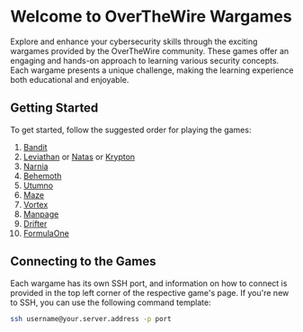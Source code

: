 # Welcome to OverTheWire Wargames

Explore and enhance your cybersecurity skills through the exciting wargames provided by the OverTheWire community. These games offer an engaging and hands-on approach to learning various security concepts. Each wargame presents a unique challenge, making the learning experience both educational and enjoyable.

## Getting Started

To get started, follow the suggested order for playing the games:

1. [Bandit](https://overthewire.org/wargames/bandit/)
2. [Leviathan](https://overthewire.org/wargames/leviathan/) or [Natas](https://overthewire.org/wargames/natas/) or [Krypton](https://overthewire.org/wargames/krypton/)
3. [Narnia](https://overthewire.org/wargames/narnia/)
4. [Behemoth](https://overthewire.org/wargames/behemoth/)
5. [Utumno](https://overthewire.org/wargames/utumno/)
6. [Maze](https://overthewire.org/wargames/maze/)
7. [Vortex](https://overthewire.org/wargames/vortex/)
8. [Manpage](https://overthewire.org/wargames/manpage/)
9. [Drifter](https://overthewire.org/wargames/drifter/)
10. [FormulaOne](https://overthewire.org/wargames/formula/)

## Connecting to the Games

Each wargame has its own SSH port, and information on how to connect is provided in the top left corner of the respective game's page. If you're new to SSH, you can use the following command template:

```bash
ssh username@your.server.address -p port
